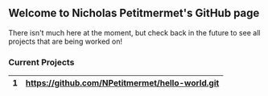 ## Welcome to Nicholas Petitmermet's GitHub page

There isn't much here at the moment, but check back in the future to see all projects that are being worked on!

### Current Projects

1  |https://github.com/NPetitmermet/hello-world.git
---|-----------------------------------------------
